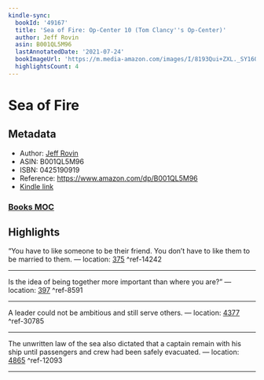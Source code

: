 ```yaml
---
kindle-sync:
  bookId: '49167'
  title: 'Sea of Fire: Op-Center 10 (Tom Clancy''s Op-Center)'
  author: Jeff Rovin
  asin: B001QL5M96
  lastAnnotatedDate: '2021-07-24'
  bookImageUrl: 'https://m.media-amazon.com/images/I/8193Qui+ZXL._SY160.jpg'
  highlightsCount: 4
---
```

# Sea of Fire
## Metadata
* Author: [Jeff Rovin](https://www.amazon.comundefined)
* ASIN: B001QL5M96
* ISBN: 0425190919
* Reference: https://www.amazon.com/dp/B001QL5M96
* [Kindle link](kindle://book?action=open&asin=B001QL5M96)

### [Books MOC](Books%20MOC.md)
## Highlights
“You have to like someone to be their friend. You don’t have to like them to be married to them. — location: [375](kindle://book?action=open&asin=B001QL5M96&location=375) ^ref-14242

---
Is the idea of being together more important than where you are?” — location: [397](kindle://book?action=open&asin=B001QL5M96&location=397) ^ref-8591

---
A leader could not be ambitious and still serve others. — location: [4377](kindle://book?action=open&asin=B001QL5M96&location=4377) ^ref-30785

---
The unwritten law of the sea also dictated that a captain remain with his ship until passengers and crew had been safely evacuated. — location: [4865](kindle://book?action=open&asin=B001QL5M96&location=4865) ^ref-12093

---
